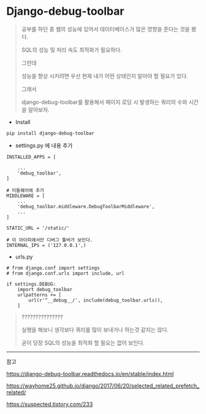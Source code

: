 # Django-debug-toolbar



>공부를 하던 중 웹의 성능에 있어서 데이터베이스가 많은 영향을 준다는 것을 봤다.
>
>SQL의 성능 및 처리 속도 최적화가 필요하다.
>
>
>
>그런데
>
>
>
>성능을 향상 시키려면 우선 현재 내가 어떤 상태인지 알아야 할 필요가 있다.
>
>
>
>그래서
>
>
>
>django-debug-toolbar를 활용해서 페이지 로딩 시 발생하는 쿼리의 수와 시간을 알아보자.
>
>







- Install

```
pip install django-debug-toolbar
```





- settings.py 에 내용 추가

```
INSTALLED_APPS = [
    
    ...
    'debug_toolbar',
]

# 미들웨어에 추가
MIDDLEWARE = [
    ...
    'debug_toolbar.middleware.DebugToolbarMiddleware',
    ...
]

STATIC_URL = '/static/'

# 이 아이피에서만 디버그 툴바가 보인다.
INTERNAL_IPS = ('127.0.0.1',)
```





- urls.py

```
# from django.conf import settings
# from django.conf.urls import include, url

if settings.DEBUG:
    import debug_toolbar
    urlpatterns += [
        url(r'^__debug__/', include(debug_toolbar.urls)),
    ] 
```





>???????????????
>
>
>
> 실행을 해보니 생각보다 쿼리를 많이 보내거나 하는것 같지는 않다.
>
>굳이 당장 SQL의 성능을 최적화 할 필요는 없어 보인다.





---

참고

https://django-debug-toolbar.readthedocs.io/en/stable/index.html

https://wayhome25.github.io/django/2017/06/20/selected_related_prefetch_related/

https://suspected.tistory.com/233

